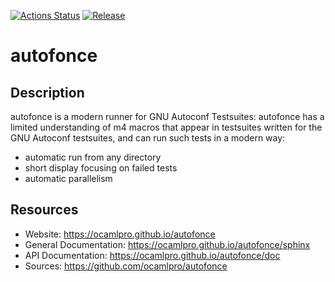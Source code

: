 
[![Actions Status](https://github.com/ocamlpro/autofonce/workflows/Main%20Workflow/badge.svg)](https://github.com/ocamlpro/autofonce/actions)
[![Release](https://img.shields.io/github/release/ocamlpro/autofonce.svg)](https://github.com/ocamlpro/autofonce/releases)

# autofonce

## Description

autofonce is a modern runner for GNU Autoconf Testsuites:
autofonce has a limited understanding of m4 macros that appear in testsuites
written for the GNU Autoconf testsuites, and can run such tests in a modern
way:
* automatic run from any directory
* short display focusing on failed tests
* automatic parallelism

## Resources

* Website: https://ocamlpro.github.io/autofonce
* General Documentation: https://ocamlpro.github.io/autofonce/sphinx
* API Documentation: https://ocamlpro.github.io/autofonce/doc
* Sources: https://github.com/ocamlpro/autofonce
